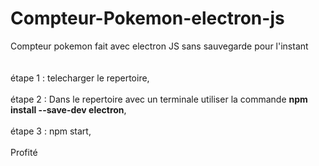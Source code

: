 # Compteur-Pokemon-electron-js
Compteur pokemon fait avec electron JS sans sauvegarde pour l'instant
<br>
<br>
<br>
étape 1 : telecharger le repertoire,
<br>
<br>
étape 2 : Dans le repertoire avec un terminale utiliser la commande <strong>npm install --save-dev electron</strong>,
<br>
<br>
étape 3 : npm start,
<br>
<br>
Profité
